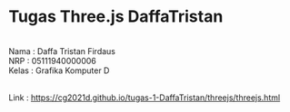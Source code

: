 # Tugas Three.js DaffaTristan
<br>Nama : Daffa Tristan Firdaus
<br>NRP : 05111940000006
<br>Kelas : Grafika Komputer D

<br>Link : https://cg2021d.github.io/tugas-1-DaffaTristan/threejs/threejs.html
